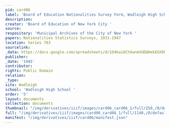 ```yaml
---
pid: card06
label: 'Board of Education Nationalities Survey Form, Wadleigh High School [1945] '
description:
creator: 'Board of Education of New York City '
source:
respository: 'Municipal Archives of the City of New York '
papers: Nationalities Statistics Surveys, 1931-1947
location: Series 763
sourcelink:
_data: https://docs.google.com/spreadsheets/d/1O4kai0ChXwnmVUDQHekEGXOkPXKGD0e4yOh8efiNEgU/edit?usp=sharing
publisher:
_date: '1945'
contributor:
rights: Public Domain
relation:
_type:
site: Wadleigh
school: 'Wadleigh High School '
order: '5'
layout: documents
collection: documents
thumbnail: "/img/derivatives/iiif/images/card06_card06_1/full/250,/0/default.jpg"
full: "/img/derivatives/iiif/images/card06_card06_1/full/1140,/0/default.jpg"
manifest: "/img/derivatives/iiif/card06/manifest.json"
---
```

